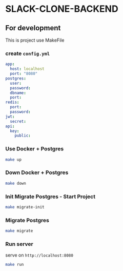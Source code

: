 # SLACK-CLONE-BACKEND

## For development

This is project use MakeFile

### create `config.yml`

```yaml
app:
  host: localhost
  port: "8080"
postgres:
  user:
  password:
  dbname:
  port:
redis:
  port:
  password:
jwt:
  secret:
api:
  key:
    public:
```

### Use Docker + Postgres

```sh
make up
```

### Down Docker + Postgres

```sh
make down
```

### Init Migrate Postgres - Start Project

```sh
make migrate-init
```

### Migrate Postgres

```sh
make migrate
```

### Run server

serve on `http://localhost:8080`

```sh
make run
```
